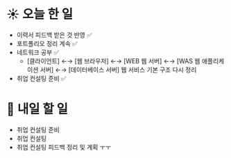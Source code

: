 # ☀️ 오늘 한 일
- 이력서 피드백 받은 것 반영 ✅
- 포트폴리오 정리 계속 ✅
- 네트워크 공부  ✅
    - [클라이언트] ←→ [웹 브라우저] ←→ [WEB 웹 서버] ←→ [WAS 웹 애플리케이션 서버] ←→ [데이터베이스 서버] 웹 서비스 기본 구조 다시 정리
- 취업 컨설팅 준비 ✅

# 🚩 내일 할 일
- 취업 컨설팅 준비
- 취업 컨설팅
- 취업 컨설팅 피드백 정리 및 계획 ㅜㅜ 


